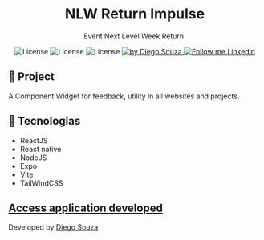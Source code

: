 <h1 align="center">
	NLW Return Impulse <Component_feedback />
</h1>

<p align="center">Event Next Level Week Return.</p>

<p align="center">
  <img alt="License" src="https://img.shields.io/badge/React-blue">
  <img alt="License" src="https://img.shields.io/badge/ReactNative-blue">
  <img alt="License" src="https://img.shields.io/badge/NodeJS-success">

  <a href="https://beacons.ai/dscostat7/" target="_blank">
    <img alt="by Diego Souza" src="https://img.shields.io/badge/Made%20by-Diego%20Souza-blue">
  </a>

  <a href="https://www.linkedin.com/in/dscostat7/" target="_blank">
    <img alt="Follow me Linkedin" src="https://img.shields.io/badge/Follow%20up-Diego%20Souza-2ecc71?style=social&logo=linkedin">
  </a>
</p>

## 🚀 Project

A Component Widget for feedback, utility in all websites and projects.

## 🔧 Tecnologias

- ReactJS
- React native
- NodeJS
- Expo
- Vite
- TailWindCSS
 
<a href="https://component-feedback.vercel.app/" target="_blank">Access application developed</a>
---

Developed by <a href="https://beacons.ai/dscostat7/" target="_blank">Diego Souza</a>
